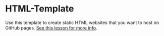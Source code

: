 # HTML-Template

Use this template to create static HTML websites that you want to host on GitHub pages. [See this lesson for more info](https://learn.firstdraft.com/lessons/55).
